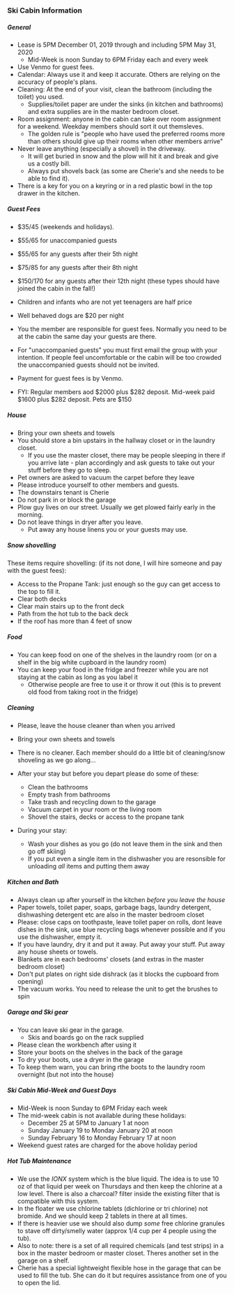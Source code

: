 ### Ski Cabin Information

##### General

* Lease is 5PM December 01, 2019 through and including 5PM May 31, 2020
  * Mid-Week is noon Sunday to 6PM Friday each and every week
* Use Venmo for guest fees.
* Calendar: Always use it and keep it accurate. Others are relying on the accuracy of people's plans.
* Cleaning: At the end of your visit, clean the bathroom (including the toilet) you used. 
  * Supplies/toilet paper are under the sinks (in kitchen and bathrooms) and extra supplies are in the master bedroom closet. 
* Room assignment: anyone in the cabin can take over room assignment for a weekend. Weekday members should sort it out themsleves. 
  * The golden rule is "people who have used the preferred rooms more than others should give up their rooms when other members arrive"
* Never leave anything (especially a shovel) in the driveway. 
  * It will get buried in snow and the plow will hit it and break and give us a costly bill. 
  * Always put shovels back (as some are Cherie's and she needs to be able to find it).
* There is a key for you on a keyring or in a red plastic bowl in the top drawer in the kitchen.
 
##### Guest Fees

* $35/45 (weekends and holidays). 
* $55/65 for unaccompanied guests
* $55/65 for any guests after their 5th night
* $75/85 for any guests after their 8th night
* $150/170 for any guests after their 12th night (these types should have joined the cabin in the fall!)

* Children and infants who are not yet teenagers are half price
* Well behaved dogs are $20 per night

* You the member are responsible for guest fees. Normally you need to be at the cabin the same day your guests are there.
* For "unaccompanied guests" you must first email the group with your intention. If people feel uncomfortable or the cabin will be too crowded the unaccompanied guests should not be invited.
* Payment for guest fees is by Venmo.
* FYI: Regular members aod $2000 plus $282 deposit. Mid-week paid $1600 plus $282 deposit. Pets are $150

##### House

* Bring your own sheets and towels
* You should store a bin upstairs in the hallway closet or in the laundry closet. 
  * If you use the master closet, there may be people sleeping in there if you arrive late - plan accordingly and ask guests to take out your stuff before they go to sleep.
* Pet owners are asked to vacuum the carpet before they leave
* Please introduce yourself to other members and guests.
* The downstairs tenant is Cherie
* Do not park in or block the garage
* Plow guy lives on our street. Usually we get plowed fairly early in the morning.
* Do not leave things in dryer after you leave. 
  * Put away any house linens you or your guests may use.

##### Snow shovelling

These items require shovelling: (if its not done, I will hire someone and pay with the guest fees):

  * Access to the Propane Tank: just enough so the guy can get access to the top to fill it.
  *	Clear both decks
  * Clear main stairs up to the front deck
  *	Path from the hot tub to the back deck
  *	If the roof has more than 4 feet of snow

##### Food

* You can keep food on one of the shelves in the laundry room (or on a shelf in the big white cupboard in the laundry room)
* You can keep your food in the fridge and freezer while you are not staying at the cabin as long as you label it 
  * Otherwise people are free to use it or throw it out (this is to prevent old food from taking root in the fridge)

##### Cleaning

* Please, leave the house cleaner than when you arrived
* Bring your own sheets and towels
* There is no cleaner. Each member should do a little bit of cleaning/snow shoveling as we go along...
* After your stay but before you depart please do some of these:
  *	Clean the bathrooms
  *	Empty trash from bathrooms
  *	Take trash and recycling down to the garage
  *	Vacuum carpet in your room or the living room
  * Shovel the stairs, decks or access to the propane tank
  
* During your stay:
  * Wash your dishes as you go (do not leave them in the sink and then go off skiing)
  * If you put even a single item in the dishwasher you are resonsible for unloading _all_ items and putting them away

##### Kitchen and Bath

* Always clean up after yourself in the kitchen _before you leave the house_
* Paper towels, toilet paper, soaps, garbage bags, laundry detergent, dishwashing detergent etc are also in the master bedroom closet
* Please: close caps on toothpaste, leave toilet paper on rolls, dont leave dishes in the sink, use blue recycling bags whenever possible and if you use the dishwasher, empty it. 
* If you have laundry, dry it and put it away. Put away your stuff. Put away any house sheets or towels.
* Blankets are in each bedrooms' closets (and extras in the master bedroom closet)
* Don't put plates on right side dishrack (as it blocks the cupboard from opening)
* The vacuum works. You need to release the unit to get the brushes to spin

##### Garage and Ski gear

* You can leave ski gear in the garage.
  * Skis and boards go on the rack supplied
* Please clean the workbench after using it
* Store your boots on the shelves in the back of the garage
* To dry your boots, use a dryer in the garage
* To keep them warn, you can bring rthe boots to the laundry room overnight (but not into the house)

##### Ski Cabin Mid-Week  and Guest Days

* Mid-Week is noon Sunday to 6PM Friday each week
* The mid-week cabin is not available during these holidays:
  * December 25 at 5PM to January 1 at noon
  * Sunday January 19 to Monday January 20 at noon
  * Sunday February 16 to Monday February 17 at noon
* Weekend guest rates are charged for the above holiday period
  
##### Hot Tub Maintenance

* We use the _IONX_ system which is the blue liquid. The idea is to use 10 oz of that liquid per week on Thursdays and then keep the chlorine at a low level. There is also a charcoal? filter inside the existing filter that is compatible with this system.
* In the floater we use chlorine tablets (dichlorine or tri chlorine) not bromide. And we should keep 2 tablets in there at all times.
* If there is heavier use we should also dump _some_ free chlorine granules to stave off dirty/smelly water (approx 1/4 cup per 4 people using the tub).
* Also to note: there is a set of all required chemicals (and test strips) in a box in the master bedroom or master closet. Theres another set in the garage on a shelf.
* Cherie has a special lightweight flexible hose in the garage that can be used to fill the tub. She can do it but requires assistance from one of you to open the lid.
